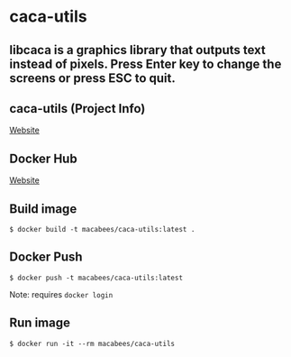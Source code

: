 # caca-utils
## libcaca is a graphics library that outputs text instead of pixels. Press Enter key to change the screens or press ESC to quit.

## caca-utils (Project Info)
[Website](http://caca.zoy.org/wiki/libcaca)

## Docker Hub
[Website](https://hub.docker.com/r/macabees/caca-utils/)

## Build image
`$ docker build -t macabees/caca-utils:latest .`

## Docker Push
`$ docker push -t macabees/caca-utils:latest`

Note: requires `docker login`

## Run image
`$ docker run -it --rm macabees/caca-utils`
